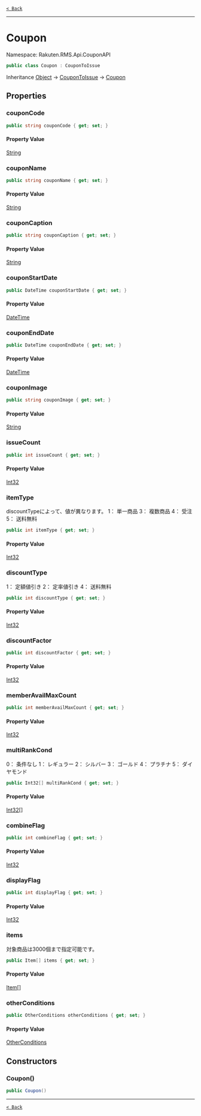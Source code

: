[`< Back`](./)

---

# Coupon

Namespace: Rakuten.RMS.Api.CouponAPI

```csharp
public class Coupon : CouponToIssue
```

Inheritance [Object](https://docs.microsoft.com/en-us/dotnet/api/system.object) → [CouponToIssue](./rakuten.rms.api.couponapi.coupontoissue) → [Coupon](./rakuten.rms.api.couponapi.coupon)

## Properties

### **couponCode**

```csharp
public string couponCode { get; set; }
```

#### Property Value

[String](https://docs.microsoft.com/en-us/dotnet/api/system.string)<br>

### **couponName**

```csharp
public string couponName { get; set; }
```

#### Property Value

[String](https://docs.microsoft.com/en-us/dotnet/api/system.string)<br>

### **couponCaption**

```csharp
public string couponCaption { get; set; }
```

#### Property Value

[String](https://docs.microsoft.com/en-us/dotnet/api/system.string)<br>

### **couponStartDate**

```csharp
public DateTime couponStartDate { get; set; }
```

#### Property Value

[DateTime](https://docs.microsoft.com/en-us/dotnet/api/system.datetime)<br>

### **couponEndDate**

```csharp
public DateTime couponEndDate { get; set; }
```

#### Property Value

[DateTime](https://docs.microsoft.com/en-us/dotnet/api/system.datetime)<br>

### **couponImage**

```csharp
public string couponImage { get; set; }
```

#### Property Value

[String](https://docs.microsoft.com/en-us/dotnet/api/system.string)<br>

### **issueCount**

```csharp
public int issueCount { get; set; }
```

#### Property Value

[Int32](https://docs.microsoft.com/en-us/dotnet/api/system.int32)<br>

### **itemType**

discountTypeによって、値が異なります。
 1： 単一商品
 3： 複数商品
 4： 受注
 5： 送料無料

```csharp
public int itemType { get; set; }
```

#### Property Value

[Int32](https://docs.microsoft.com/en-us/dotnet/api/system.int32)<br>

### **discountType**

1： 定額値引き
 2： 定率値引き
 4： 送料無料

```csharp
public int discountType { get; set; }
```

#### Property Value

[Int32](https://docs.microsoft.com/en-us/dotnet/api/system.int32)<br>

### **discountFactor**

```csharp
public int discountFactor { get; set; }
```

#### Property Value

[Int32](https://docs.microsoft.com/en-us/dotnet/api/system.int32)<br>

### **memberAvailMaxCount**

```csharp
public int memberAvailMaxCount { get; set; }
```

#### Property Value

[Int32](https://docs.microsoft.com/en-us/dotnet/api/system.int32)<br>

### **multiRankCond**

0： 条件なし
 1： レギュラー
 2： シルバー
 3： ゴールド
 4： プラチナ
 5： ダイヤモンド

```csharp
public Int32[] multiRankCond { get; set; }
```

#### Property Value

[Int32[]](https://docs.microsoft.com/en-us/dotnet/api/system.int32)<br>

### **combineFlag**

```csharp
public int combineFlag { get; set; }
```

#### Property Value

[Int32](https://docs.microsoft.com/en-us/dotnet/api/system.int32)<br>

### **displayFlag**

```csharp
public int displayFlag { get; set; }
```

#### Property Value

[Int32](https://docs.microsoft.com/en-us/dotnet/api/system.int32)<br>

### **items**

対象商品は3000個まで指定可能です。

```csharp
public Item[] items { get; set; }
```

#### Property Value

[Item[]](./rakuten.rms.api.couponapi.item)<br>

### **otherConditions**

```csharp
public OtherConditions otherConditions { get; set; }
```

#### Property Value

[OtherConditions](./rakuten.rms.api.couponapi.otherconditions)<br>

## Constructors

### **Coupon()**

```csharp
public Coupon()
```

---

[`< Back`](./)
